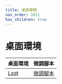 ```yaml
---
title: 桌面環境
nav_order: 1011
has_children: true
---
```



# 桌面環境

| 桌面環境 | 微調腳本 |
| --- | --- |
| [Lxqt](https://samwhelp.github.io/note-about-lubuntu/read/master/desktop-environment/lxqt.html) | [微調腳本](https://github.com/samwhelp/lubuntu-adjustment/tree/main/prototype/main/lxqt-config/Main) |

